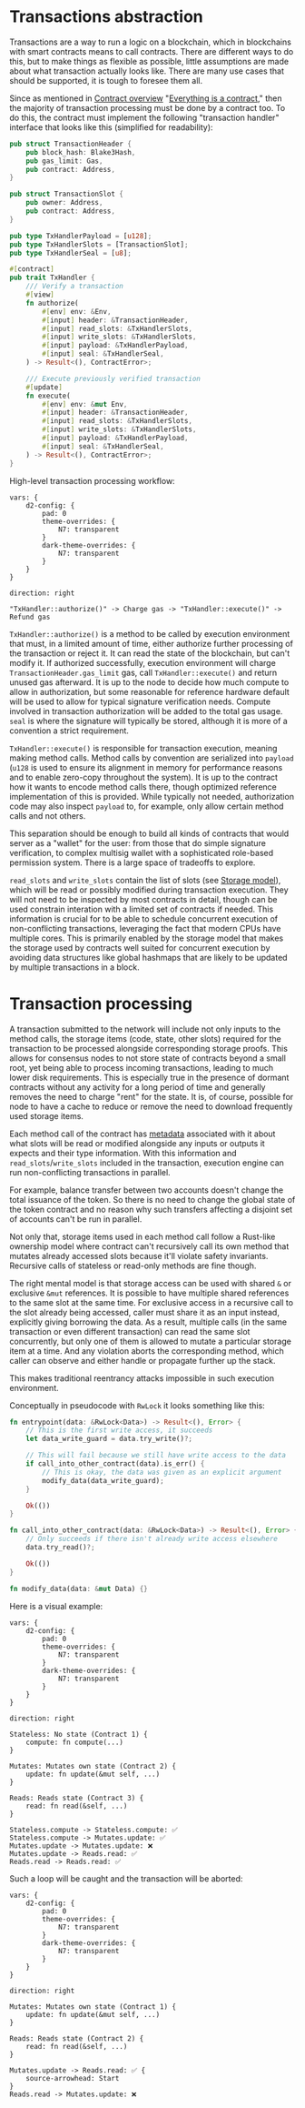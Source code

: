 # Transactions abstraction

Transactions are a way to run a logic on a blockchain, which in blockchains with smart contracts means to call
contracts. There are different ways to do this, but to make things as flexible as possible, little assumptions are made
about what transaction actually looks like. There are many use cases that should be supported, it is tough to foresee
them all.

Since as mentioned in [Contract overview] "[Everything is a contract]," then the majority of transaction processing must
be done by a contract too. To do this, the contract must implement the following "transaction handler" interface that
looks like this (simplified for readability):

[Contract overview]: Contracts_overview

[Everything is a contract]: Contracts_overview#everything-is-a-contract

```rust
pub struct TransactionHeader {
    pub block_hash: Blake3Hash,
    pub gas_limit: Gas,
    pub contract: Address,
}

pub struct TransactionSlot {
    pub owner: Address,
    pub contract: Address,
}

pub type TxHandlerPayload = [u128];
pub type TxHandlerSlots = [TransactionSlot];
pub type TxHandlerSeal = [u8];

#[contract]
pub trait TxHandler {
    /// Verify a transaction
    #[view]
    fn authorize(
        #[env] env: &Env,
        #[input] header: &TransactionHeader,
        #[input] read_slots: &TxHandlerSlots,
        #[input] write_slots: &TxHandlerSlots,
        #[input] payload: &TxHandlerPayload,
        #[input] seal: &TxHandlerSeal,
    ) -> Result<(), ContractError>;

    /// Execute previously verified transaction
    #[update]
    fn execute(
        #[env] env: &mut Env,
        #[input] header: &TransactionHeader,
        #[input] read_slots: &TxHandlerSlots,
        #[input] write_slots: &TxHandlerSlots,
        #[input] payload: &TxHandlerPayload,
        #[input] seal: &TxHandlerSeal,
    ) -> Result<(), ContractError>;
}
```

High-level transaction processing workflow:

```d2
vars: {
    d2-config: {
        pad: 0
        theme-overrides: {
            N7: transparent
        }
        dark-theme-overrides: {
            N7: transparent
        }
    }
}

direction: right

"TxHandler::authorize()" -> Charge gas -> "TxHandler::execute()" -> Refund gas
```

`TxHandler::authorize()` is a method to be called by execution environment that must, in a limited amount of time,
either authorize further processing of the transaction or reject it. It can read the state of the blockchain, but can't
modify it. If authorized successfully, execution environment will charge `TransactionHeader.gas_limit` gas, call
`TxHandler::execute()` and return unused gas afterward. It is up to the node to decide how much compute to allow in
authorization, but some reasonable for reference hardware default will be used to allow for typical signature
verification needs. Compute involved in transaction authorization will be added to the total gas usage. `seal` is where
the signature will typically be stored, although it is more of a convention a strict requirement.

`TxHandler::execute()` is responsible for transaction execution, meaning making method calls. Method calls by convention
are serialized into `payload` (`u128` is used to ensure its alignment in memory for performance reasons and to enable
zero-copy throughout the system). It is up to the contract how it wants to encode method calls there, though optimized
reference implementation of this is provided. While typically not needed, authorization code may also inspect `payload`
to, for example, only allow certain method calls and not others.

This separation should be enough to build all kinds of contracts that would server as a "wallet" for the user: from
those that do simple signature verification, to complex multisig wallet with a sophisticated role-based permission
system. There is a large space of tradeoffs to explore.

`read_slots` and `write_slots` contain the list of slots (see [Storage model]), which will be read or possibly modified
during transaction execution. They will not need to be inspected by most contracts in detail, though can be used
constrain interation with a limited set of contracts if needed. This information is crucial for to be able to schedule
concurrent execution of non-conflicting transactions, leveraging the fact that modern CPUs have multiple cores. This is
primarily enabled by the storage model that makes the storage used by contracts well suited for concurrent execution by
avoiding data structures like global hashmaps that are likely to be updated by multiple transactions in a block.

[Storage model]: Contracts_overview#storage-model

# Transaction processing

A transaction submitted to the network will include not only inputs to the method calls, the storage items (code, state,
other slots) required for the transaction to be processed alongside corresponding storage proofs. This allows for
consensus nodes to not store state of contracts beyond a small root, yet being able to process incoming transactions,
leading to much lower disk requirements. This is especially true in the presence of dormant contracts without any
activity for a long period of time and generally removes the need to charge "rent" for the state. It is, of course,
possible for node to have a cache to reduce or remove the need to download frequently used storage items.

Each method call of the contract has [metadata] associated with it about what slots will be read or modified alongside
any inputs or outputs it expects and their type information. With this information and `read_slots`/`write_slots`
included in the transaction, execution engine can run non-conflicting transactions in parallel.

[metadata]: Contracts_overview#metadata

For example, balance transfer between two accounts doesn't change the total issuance of the token. So there is no need
to change the global state of the token contract and no reason why such transfers affecting a disjoint set of accounts
can't be run in parallel.

Not only that, storage items used in each method call follow a Rust-like ownership model where contract can't
recursively call its own method that mutates already accessed slots because it'll violate safety invariants. Recursive
calls of stateless or read-only methods are fine though.

The right mental model is that storage access can be used with shared `&` or exclusive `&mut` references. It is possible
to have multiple shared references to the same slot at the same time. For exclusive access in a recursive call to the
slot already being accessed, caller must share it as an input instead, explicitly giving borrowing the data. As a
result, multiple calls (in the same transaction or even different transaction) can read the same slot concurrently, but
only one of them is allowed to mutate a particular storage item at a time. And any violation aborts the corresponding
method, which caller can observe and either handle or propagate further up the stack.

This makes traditional reentrancy attacks impossible in such execution environment.

Conceptually in pseudocode with `RwLock` it looks something like this:

```rust
fn entrypoint(data: &RwLock<Data>) -> Result<(), Error> {
    // This is the first write access, it succeeds
    let data_write_guard = data.try_write()?;

    // This will fail because we still have write access to the data
    if call_into_other_contract(data).is_err() {
        // This is okay, the data was given as an explicit argument
        modify_data(data_write_guard);
    }

    Ok(())
}

fn call_into_other_contract(data: &RwLock<Data>) -> Result<(), Error> {
    // Only succeeds if there isn't already write access elsewhere
    data.try_read()?;

    Ok(())
}

fn modify_data(data: &mut Data) {}
```

Here is a visual example:

```d2
vars: {
    d2-config: {
        pad: 0
        theme-overrides: {
            N7: transparent
        }
        dark-theme-overrides: {
            N7: transparent
        }
    }
}

direction: right

Stateless: No state (Contract 1) {
    compute: fn compute(...)
}

Mutates: Mutates own state (Contract 2) {
    update: fn update(&mut self, ...)
}

Reads: Reads state (Contract 3) {
    read: fn read(&self, ...)
}

Stateless.compute -> Stateless.compute: ✅
Stateless.compute -> Mutates.update: ✅
Mutates.update -> Mutates.update: ❌
Mutates.update -> Reads.read: ✅
Reads.read -> Reads.read: ✅

```

Such a loop will be caught and the transaction will be aborted:

```d2
vars: {
    d2-config: {
        pad: 0
        theme-overrides: {
            N7: transparent
        }
        dark-theme-overrides: {
            N7: transparent
        }
    }
}

direction: right

Mutates: Mutates own state (Contract 1) {
    update: fn update(&mut self, ...)
}

Reads: Reads state (Contract 2) {
    read: fn read(&self, ...)
}

Mutates.update -> Reads.read: ✅ {
    source-arrowhead: Start
}
Reads.read -> Mutates.update: ❌

```
